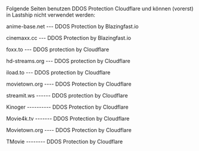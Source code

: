 Folgende Seiten benutzen DDOS Protection Cloudflare und können (vorerst) in Lastship nicht verwendet werden:

anime-base.net ---  DDOS Protection by Blazingfast.io

cinemaxx.cc ---  DDOS Protection by Blazingfast.io

foxx.to --- DDOS protection by Cloudflare

hd-streams.org ---  DDOS protection by Cloudflare

iload.to  ---  DDOS protection by Cloudflare

movietown.org ----  DDOS Protection by Cloudflare

streamit.ws ------  DDOS protection by Cloudflare

Kinoger ---------- DDOS Protection by Cloudflare

Movie4k.tv ------- DDOS Protection by Cloudflare

Movietown.org ---- DDOS Protection by Cloudflare

TMovie -------- DDOS Protection by Cloudflare


